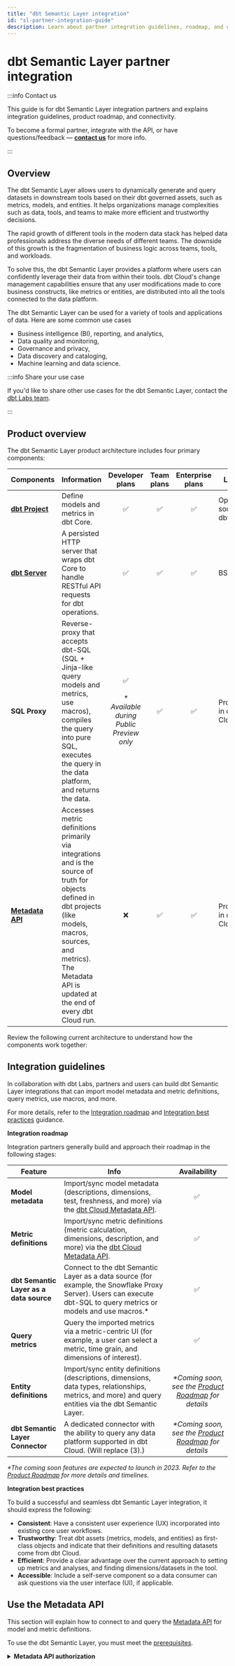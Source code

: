 ```yaml
---
title: "dbt Semantic Layer integration" 
id: "sl-partner-integration-guide"
description: Learn about partner integration guidelines, roadmap, and connectivity. 
---
```


# dbt Semantic Layer partner integration

:::info Contact us

This guide is for dbt Semantic Layer integration partners and explains integration guidelines, product roadmap, and connectivity.<br />

To become a formal partner, integrate with the API, or have questions/feedback &mdash; **[contact us](mailto:semantic-layer@dbtlabs.com)** for more info.

:::


## Overview

The dbt Semantic Layer allows users to dynamically generate and query datasets in downstream tools based on their dbt governed assets, such as metrics, models, and entities. It helps organizations manage complexities such as data, tools, and teams to make more efficient and trustworthy decisions.

The rapid growth of different tools in the modern data stack has helped data professionals address the diverse needs of different teams. The downside of this growth is the fragmentation of business logic across teams, tools, and workloads. 

To solve this, the dbt Semantic Layer provides a platform where users can confidently leverage their data from within their tools. dbt Cloud's change management capabilities ensure that any user modifications made to core business constructs, like metrics or entities, are distributed into all the tools connected to the data platform.

The dbt Semantic Layer can be used for a variety of tools and applications of data. Here are some common use cases

* Business intelligence (BI), reporting, and analytics,
* Data quality and monitoring,
* Governance and privacy,
* Data discovery and cataloging,
* Machine learning and data science.

<!-- rewrite below little and would like to see if i can include a button or callout -->

:::info Share your use case

If you'd like to share other use cases for the dbt Semantic Layer, contact the [dbt Labs team](mailto:semantic-layer@dbtlabs.com).

:::


## Product overview

The dbt Semantic Layer product architecture includes four primary components:

| Components | Information | Developer plans | Team plans | Enterprise plans | License |
| --- | --- | :---: | :---: | :---: | --- |
| **[dbt Project](/docs/build/metrics)** | Define models and metrics in dbt Core. | ✅ | ✅ |  ✅  | Open source in dbt Core |
| **[dbt Server](https://github.com/dbt-labs/dbt-server)**| A persisted HTTP server that wraps dbt Core to handle RESTful API requests for dbt operations. | ✅ | ✅ | ✅ | BSL |
| **SQL Proxy** | Reverse-proxy that accepts dbt-SQL (SQL + Jinja-like query models and metrics, use macros), compiles the query into pure SQL, executes the query in the data platform, and returns the data. | ✅ <br></br>_* Available during Public Preview only_ | ✅ | ✅ | Proprietary in dbt Cloud |
| **[Metadata API](/docs/dbt-cloud-apis/metadata-api)**  | Accesses metric definitions primarily via integrations and is the source of truth for objects defined in dbt projects (like models, macros, sources, and metrics). The Metadata API is updated at the end of every dbt Cloud run. | ❌ | ✅ | ✅ | Proprietary in dbt Cloud |
    
Review the following current architecture to understand how the components work together:
  
<Lightbox src="/img/docs/dbt-cloud/semantic-layer/sl-architecture-flow.png" title="Current product architecture" />


## Integration guidelines

In collaboration with dbt Labs, partners and users can build dbt Semantic Layer integrations that can import model metadata and metric definitions, query metrics, use macros, and more. 

For more details, refer to the [Integration roadmap](#integration) and [Integration best practices](#best-practices) guidance.

**Integration roadmap <a id="integration"></a>** 

Integration partners generally build and approach their roadmap in the following stages:

| Feature  |  Info | Availability |
|----------|-------|:------------:|
| **Model metadata**  |  Import/sync model metadata (descriptions, dimensions, test, freshness, and more) via the [dbt Cloud Metadata API](/docs/dbt-cloud-apis/metadata-api). | ✅ |
| **Metric definitions**  | Import/sync metric definitions (metric calculation, dimensions, description, and more) via the [dbt Cloud Metadata API](/docs/dbt-cloud-apis/metadata-api). | ✅ |
| **dbt Semantic Layer as a data source**  | Connect to the dbt Semantic Layer as a data source (for example, the Snowflake Proxy Server). Users can execute dbt-SQL to query metrics or models and use macros.* | ✅ |
| **Query metrics**  | Query the imported metrics via a metric-centric UI (for example, a user can select a metric, time grain, and dimensions of interest). | ✅ |
| **Entity definitions**   | Import/sync entity definitions (descriptions, dimensions, data types, relationships, metrics, and more) and query entities via the dbt Semantic Layer. | _*Coming soon, see the [Product Roadmap](#product-roadmap) for details_ |
| **dbt Semantic Layer Connector**   | A dedicated connector with the ability to query any data platform supported in dbt Cloud. (Will replace (3).) | _*Coming soon, see the [Product Roadmap](#product-roadmap) for details_ |

_*The coming soon features are expected to launch in 2023. Refer to the [Product Roadmap](#product-roadmap) for more details and timelines._

**Integration best practices <a id="best-practices"></a>**

To build a successful and seamless dbt Semantic Layer integration, it should express the following:

- **Consistent**: Have a consistent user experience (UX) incorporated into existing core user workflows.
- **Trustworthy**: Treat dbt assets (metrics, models, and entities) as first-class objects and indicate that their definitions and resulting datasets come from dbt Cloud.
- **Efficient**: Provide a clear advantage over the current approach to setting up metrics and analyses, and finding dimensions/datasets in the tool.
- **Accessible**: Include a self-serve component so a data consumer can ask questions via the user interface (UI), if applicable.


## Use the Metadata API

This section will explain how to connect to and query the [Metadata API](/docs/dbt-cloud-apis/metadata-api) for model and metric definitions. 

To use the dbt Semantic Layer, you must meet the [prerequisites](/docs/use-dbt-semantic-layer/dbt-semantic-layer#prerequisites). 

<details>
  <summary><b>Metadata API authorization</b></summary>
  <div>
    <div>Refer to our <a href="/docs/dbt-cloud-apis/metadata-querying#authorization">Authorization documentation</a> to learn how to authorize requests to the Metadata API.<br></br><br></br>
    
    Metrics-specific queries work identical to existing Metadata API queries. This means existing integrations that query model metadata will work perfectly in the context of metrics.
    </div>
    </div>
    </details>

  <details>
  <summary><b>Query the Metadata API</b></summary>
  <div>
    <div>Test out the Metadata API by using the <a href="https://studio.apollographql.com/sandbox/explorer?endpoint=https%3A%2F%2Fmetadata.cloud.getdbt.com%2Fgraphql">GraphQL sandbox</a> and use this <a href="https://github.com/transform-data/dbt-metadata-client">Python client</a> as a starting point to develop.
    </div>
    </div>
    </details>
    <br></br>

<!-- the following content was used for the <details> portion above. leaving this here for legacy purposes 
**Metadata API authorization**

To learn how to authorize requests to the Metadata API, review the [documentation](/docs/dbt-cloud-apis/metadata-querying#authorization) for more details. Metrics-specific queries work identically to existing Metadata API queries, so existing integrations used to query model metadata will work perfectly in the context of metrics. 

**Query the Metadata API**

Test out the Metadata API by using the [GraphQL sandbox](https://studio.apollographql.com/sandbox/explorer?endpoint=https%3A%2F%2Fmetadata.cloud.getdbt.com%2Fgraphql) and use this [Python client](https://github.com/transform-data/dbt-metadata-client) as a starting point to develop. 

-->

### Query models for a project

You can query model definitions or details about a specific model for a project from a given job.

 
<!--- tabs for listing models and fetching details about specific model --->
<Tabs>

<TabItem value="list" label="Listing models for a job">

This is an example of querying all models that utilize the schema`analytics` from a given job.

```
{  
 models(jobId: 181329, schema: "analytics") {
   name
   status
   compileCompletedAt
   database
   dbtVersion
   runGeneratedAt
   }
}
```
</TabItem>

<TabItem value="exampleresponse" label="Example response with models">

```
{
   "data": {
       "models": [
           {
               "name": "customers",
               "status": "success",
               "compileCompletedAt": "2022-12-15T06:37:24.186Z",
               "database": "analytics",
               "dbtVersion": "1.3.1",
               "runGeneratedAt": "2022-12-15T06:37:25.187Z"
           },
           {
               "name": "stg_customers",
               "status": "success",
               "compileCompletedAt": "2022-12-15T06:37:22.509Z",
               "database": "analytics",
               "dbtVersion": "1.3.1",
               "runGeneratedAt": "2022-12-15T06:37:25.187Z"
           },
           {
               "name": "stg_orders",
               "status": "success",
               "compileCompletedAt": "2022-12-15T06:37:22.509Z",
               "database": "analytics",
               "dbtVersion": "1.3.1",
               "runGeneratedAt": "2022-12-15T06:37:25.187Z"
           }
       ]
   }
}
```
</TabItem>

<TabItem value="details" label="Query details about a specific model">

This is an example of querying details about a specific model, `model.jaffle_shop.customers`, from a given job.

```
{
 model(jobId: 181329, uniqueId: "model.jaffle_shop.customers") {
   parentsModels {
     runId
     uniqueId
     executionTime
   }
 }
}
{
   "data": {
       "model": {
           "parentsModels": [
               {
                   "runId": 105297555,
                   "uniqueId": "model.jaffle_shop.stg_customers",
                   "executionTime": 1.676571846008301
               },
               {
                   "runId": 105297555,
                   "uniqueId": "model.jaffle_shop.stg_orders",
                   "executionTime": 1.631831407546997
               }
           ]
       }
   }
}
```

</TabItem>
</Tabs>

<!--- End tabs for listing models and fetching details about specific model --->

### Query metrics for a project

Query metrics definitions or details for a project from a given job and refer to the following resources: 

- [Metrics query](/docs/dbt-cloud-apis/metadata-schema-metrics) &mdash; Information on how to query the full list of metrics defined in a user’s project with the dbt Cloud Metadata API. 
- [dbt Metrics docs](https://docs.getdbt.com/docs/build/metrics#available-properties) &mdash; Information on the available metric properties. 
- [GraphQL sandbox](https://studio.apollographql.com/sandbox/explorer?endpoint=https%3A%2F%2Fmetadata.cloud.getdbt.com%2Fgraphql) &mdash; Access to test the dbt Cloud Metadata API testing environment.

<!--- tabs for listing, fetching, example, and querying metrics --->
<Tabs>

<TabItem value="list" label="Listing metrics">

This is an example listing metrics from a given job:

```
{
  metrics(jobId: 123) {
    name
    label
    description
    model
    dependsOn
    calculation_method
    expression
    timestamp
    timeGrains
    dimensions
    window
    filters
    tags
    meta
  }
}
```
</TabItem>

<TabItem value="query" label="Query details about a specific metric">

The `metric` query supports all metric properties listed in **Listing metrics**. 
The following abbreviated example is querying details about the metric `new_customers` from job `123`:

This is an example of querying details about a specific metric `new_customers` from a given job `123`.

```
{
  metric(jobId: 123) {
    label
    calculation_method
    timestamp
    timeGrains
    dimensions
  }
}
```

</TabItem>

<TabItem value="exampleapi" label="Example Metadata API response with metrics">

```
{
  "data": {
    "metrics": [
      {
        "uniqueId": "metric.claim_to_fame.total_claim_charges",
        "name": "total_claim_charges",
        "tags": [],
        "label": "Total Claim Charges",
        "calculation_method": "sum",
        "expression": "total_charge_amount",
        "timestamp": "created_at",
        "timeGrains":[
          "day",
          "week",
          "month"
        ],
        "meta": {},  
        "resourceType": "metric",
        "model": {
          "name": "fct_billed_patient_claims"
        }
       },
      {
        "uniqueId": "metric.claim_to_fame.total_billed_diagnoses",
        "name": "total_billed_diagnoses",
        "tags": [],
        "label": "Total Billed Diagnoses",
        "calculation_method": "count_distinct",
        "expression": "diagnosis_id",
        "timestamp": "created_at",
        "timeGrains":[
          "week",
          "month",
          "year"
        ],
        "meta": {},  
        "resourceType": "metric",
        "model": {
          "name": "fct_billed_patient_claims"
        },
      }
     ]
  }
}
```

</TabItem>

<TabItem value="example" label="Example metric definition">

```
metrics:
  - name: total_claim_charges
    label: Total Claim Charges
    model: ref('fct_billed_patient_claims')
    calculation_method: sum
    expression: total_charge_amount
    timestamp: created_at
    time_grains: [day, week, month, all_time]


  - name: total_billed_diagnoses
    label: Total Billed Diagnoses
    model: ref('fct_billed_patient_claims')
    calculation_method: count_distinct
    expression: diagnosis_id
    timestamp: created_at
    time_grains: [day, week, month]
```

</TabItem>

</Tabs>

<!--- End tabs for listing, fetching, example, and querying metrics --->


## Query the dbt Semantic Layer

This section explains how to connect to or query the dbt Semantic Layer Proxy Server to return model data, metric data, and so on. 

When you configure the dbt Semantic Layer, dbt Cloud provides a Proxy Server endpoint that users can connect to as though it's a Snowflake-hosted endpoint. Once the queries are submitted, dbt Cloud will:

1. Compile dbt-sql queries into valid Snowflake SQL,
2. Execute the compiled SQL against the Snowflake data platform,
3. Return the results to the client.

Replace the hostname in your existing data platform connection with the relevant dbt Cloud Proxy Server URL (for example, `abc123.proxy.cloud.getdbt.com`). All queries you submit through the endpoint will be compiled en route to the data platform.* 

*_Note: This approach will change with the new Semantic Layer connection, which will be able to query all data platforms supported in dbt Cloud through dedicated JDBC/ODBC drivers, and eventually an API._


<!--- tabs for running models and running metrics --->
<Tabs>

<TabItem value="metrics" label="Metric queries">

Users can compile and execute metric queries using macros defined in the [dbt-metrics package](https://github.com/dbt-labs/dbt_metrics).  This package:

* Generates the SQL required to accurately calculate the metric definition,
* Supplies helper macros for derived calculations (like month over month, year to date, and so on) time series operations


```
select * 
from {{ metrics.calculate(
    metric_list=[metric('customers'), metric(‘revenue’)],
    grain='week',
    dimensions=['plan', 'country'],
    secondary_calculations=[
        metrics.period_to_date(aggregate="sum", period="year"),
        metrics.rolling(aggregate="average", interval=4, alias="avg_past_4wks")
    ],
    start_date='2020-01-01',
    end_date="date_trunc('day', getdate())"
) }}
```

</TabItem>

<TabItem value="models" label="Model queries">

Model queries allow users to query models and use macros from their dbt project.

```
select cents_to_dollars('amount_cents') as amount_dollars 
from {{ ref('orders') }}
```
</TabItem>
</Tabs>

## Product Roadmap

The dbt Semantic Layer product roadmap details what features are coming soon and the timelines associated with them. 

| Product | Estimated launch |
| ------- | ---------------- |
| [Entities](#entities) | Early 2023 |
| [dbt Semantic Layer Connector](#dbt-semantic-layer-connector) | Early-mid 2023 |
| [dbt Semantic Layer API](#dbt-semantic-layer-api) | Mid 2023 |

### Entities 
<!-- rewrite a little and include a summary for each tab entry -->

dbt Labs will introduce a new node type, **[entity](https://github.com/dbt-labs/dbt-core/issues/6379)**, when dbt Core version 1.5 launches. It introduces a new and efficient way to define metrics by reusing logic (for example, `time_grains`).  

Entities are semantic objects made up of curated dimensions from models with more metadata defined. Over time, users can standardize metric and entity definitions with packages to speed up development. 

For integrations, entities will provide information like:

- a way to organize metrics based on the entity they reference, and 
- a new consumable and dynamically generated dataset (versus finding a table in the data platform). 

This information will be available alongside the Metadata API, and entities can be directly queried through the dbt Semantic Layer. 

<Lightbox src="/img/docs/dbt-cloud/semantic-layer/entity-lineage.jpg" title="Entity lineage graph" />

:::caution 🚧

Entities are a work in progress &mdash; expect continuous changes and improvements. To stay up-to-date, refer to the [entity discussions](https://github.com/dbt-labs/dbt-core/issues/6379) page. 

:::

<!--- tabs for running entity def, entity metadata response, metric def, metric metadata response, entity queries --->

<Tabs>

<TabItem value="entitydef" label="Entity definition">

Define entities in your dbt project.

```
entities: ## The top-level path of the new node
  - name: [Required] ## The name of the entity
    model: [Required] ## The name of the model that the entity is dependent on
    description: [Optional] ## The description of the entity
    
    dimensions: [Optional] ## The list of dimensions & properties associated with the entity. 
      - include: [Optional] *
      - exclude: [Optional]
      - name: [Required] ## The name of the dimension 
		column_name: [Optional] ## The name of the column in the model if not 1:1. Serves as mapping
		data_type: [Optional] ## The data type of the dimension
		description: [Optional] ## Description of the dimension
		default_timestamp: [Optional] ## Setting datetime dimension as default for metrics
		time_grains: [Optional] ## Acceptable time grains for the datetime dimension
		primary_key: [Optional] ## Whether this dimension is part of the primary key
```
</TabItem>

<TabItem value="entityapi" label="Entity metadata API response">

Query entities via the Metadata API.

```
"entity.project_name.entity_name": {
      "unique_id": "entity.project_name.entity_name",
      "package_name": "project_name",
      "original_file_path": "models/metric_definitions/ratio_metric.yml",
      "name": "entity_name",
      "model": "ref('model_name')",
      "description": "some description",
      "dimensions": {
				"dimension_name": {
            "name": "dimension_name",
						"column_name": "column_name",
						"default_timestamp": "true",
						"time_grains": "[day, week, month, year]"
            "primary_key": true,
            "data_type": null,
            "description": "TBD",
            "meta": {},
						}
      },
      "resource_type": "entity",
      "meta": {},
      "tags": [],
      "config": {
          "enabled": true,
      },
      "depends_on": {
          "macros": [],
          "nodes": [
              "model.project_name.model_name",
          ]
      },
			"docs": {
        "show": true,
        "node_color": null
      },
      "refs": [
					[
						"model_name",
					]
			],
      "created_at": 1669653016.522599
  },
  ```
</TabItem>

<TabItem value="newmetricdef" label="New metric definition">

How to define new [metrics](/docs/build/metrics) in your dbt project. The metric definition and metadata response will change accordingly once entities are introduced, notably with metrics referencing entities instead of models and inheriting entity dimensions. 

    ```
    metrics: 
		## Always required
	     - name: [Required] ## The name of the metric
		label: [Required] ## The human-readable name of the metric
		calculation_method: [Required] ## The calculation/aggregation used for the metric
		expression: [Required] ## The SQL expression being aggregated/calculated
		entity: [Required] ## The entity being used as the source of the metric

		## Always optional
		description: [Optional] ## Any description about the metric
		timestamp: [Optional] ## The name of the timestamp field to use
		time_grains: [Optional] ## The list of time grains that are permitted
		filters: [Optional] ## The filters of the metric
		window: [Optional] ## The ability to make a metric cumulative over a time period
		config: [Optional] ## Additional information for configuring the output
		
		## Either or dimensions:
			include: [Optional] ## The list of dimensions to be included. Either * or list
			exclude: [Optional] ## The list of dimensions to be excluded from the inherited list
    ```
    
</TabItem>      

<TabItem value="newmetricapi" label="New metric metadata API response">

```
"metric.project_name.metric_name": {
      "fqn": [
          "project_name",
          "folder_name",
          "metric_name"
      ],
      "unique_id": "metric.project_name.metric_name",
      "package_name": "project_name",
      "root_path": "file_path",
      "path": "file_path",
      "original_file_path": "file_path",
      "name": "metric_name",
      "description": "description",
			"entity": "entity_name",
      "label": "Human readable version",
      "calculation_method": "the calc method",
      "timestamp": "the timestamp field",
      "time_grains": [
          "day",
          "week"
      ],
      "expression": "a field name or sql expression",
      "dimensions": [
				{
				"entity_name": [
          "had_discount",
          "order_country"
					]
				}
      ],
      "window": null,
      "resource_type": "metric",
      "filters": [],
      "meta": {},
      "tags": [],
      "config": {
          "enabled": true
      },
      "unrendered_config": {},
      "sources": [],
      "depends_on": {
          "macros": [],
          "nodes": [
              "entity.projet_name.entity_name",
          ]
      },
      "entities": [
				[
					"entity_name"
				]
			],
      "metrics": ["used for derived metrics"],
      "created_at": 1669653027.290001
  },
  ```
</TabItem>

<TabItem value="entityquery" label="Entity queries">

Query an entity using dbt-SQL. Eventually, users will be able to query entities and dynamically generate datasets using a macro (like with metrics), without having to find specific tables or columns. 

```
select *
from {{ entities.calculate(
	entity_list=[...], [Required, one to start]
       dimensions: [...], [Optional, default is all]
       metrics: [...], [Optional, default is all at finest grain]
       filters: ...
	)}}
  ```
</TabItem>
</Tabs>

### dbt Semantic Layer Connector 

In order to support more data platforms and enhance the user experience, users will be able to connect to a [dbt Cloud-supported data platform](/docs/get-started/connect-your-database) with the dbt Semantic Layer. 

Integration partners need to install the [Arrow FlightSQL](https://arrow.apache.org/docs/format/FlightSql.html) JDBC/ODBC driver, which will authenticate with dbt Cloud and the data platform that it queries. 


<Lightbox src="/img/docs/dbt-cloud/semantic-layer/connection-architecture.jpg" title="Envisioned connection architecture" />


### dbt Semantic Layer API 

dbt Cloud will provide a REST-based API that supports:

- Compiling dbt-SQL queries to return their compiled SQL.
- Executing dbt-SQL queries and returning the queried results from the data platform.

The API will be a viable integration point with the dbt Semantic Layer. It will be authorized by a [dbt Cloud service token](/docs/dbt-cloud-apis/service-tokens) and eventually support the invocation of dbt commands (e.g., `dbt run`, `dbt test`, etc.) in the future.


## Contact us

[Reach out](mailto:semantic-layer@dbtlabs.com) to us if you:

- would like to become a formal partner, 
- have product feedback or questions, or 
- are interested in integrating, including via the API

<!-- rewrite a little and would like to see if i can include a button -->

## Related docs

- [dbt Semantic Layer docs](https://docs.getdbt.com/docs/use-dbt-semantic-layer/dbt-semantic-layer) to learn about the product.
- [dbt Metrics docs](https://docs.getdbt.com/docs/building-a-dbt-project/metrics) for more information about its components.
- [dbt Semantic Layer intro blog](https://www.getdbt.com/blog/dbt-semantic-layer/) and [launch blog](https://www.getdbt.com/blog/frontiers-of-the-dbt-semantic-layer/) to learn more about the product vision and purpose. 
- [dbt Semantic Layer integrations page](https://www.getdbt.com/product/semantic-layer-integrations) for information about the available partner integrations.


## Troubleshooting

This is a troubleshooting section - tbd
